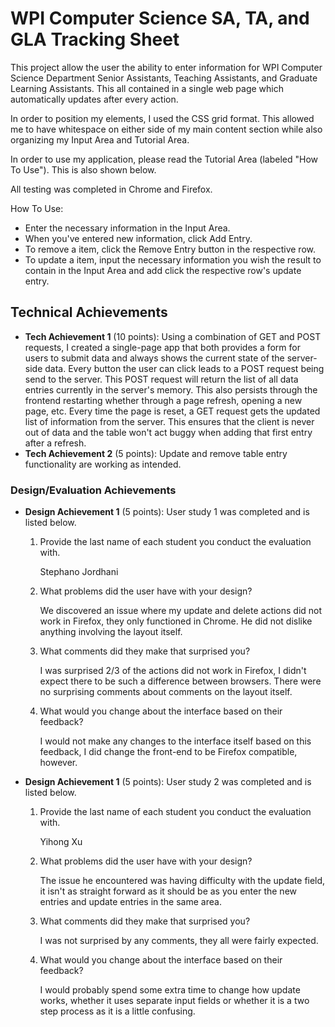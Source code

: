 # WPI Computer Science SA, TA, and GLA Tracking Sheet
This project allow the user the ability to enter information for WPI Computer Science Department Senior Assistants, Teaching Assistants, and Graduate Learning Assistants. This all contained in a single web page which automatically updates after every action. 

In order to position my elements, I used the CSS grid format. This allowed me to have whitespace on either side of my main content section while also organizing my Input Area and Tutorial Area. 

In order to use my application, please read the Tutorial Area (labeled "How To Use"). This is also shown below. 

All testing was completed in Chrome and Firefox. 

How To Use:
- Enter the necessary information in the Input Area.
- When you've entered new information, click Add Entry.
- To remove a item, click the Remove Entry button in the respective row.
- To update a item, input the necessary information you wish the result to contain in the Input Area and add click the respective row's update entry.

## Technical Achievements
- **Tech Achievement 1** (10 points): Using a combination of GET and POST requests, I created a single-page app that both provides a form for users to submit data and always shows the current state of the server-side data. Every button the user can click leads to a POST request being send to the server. This POST request will return the list of all data entries currently in the server's memory. This also persists through the frontend restarting whether through a page refresh, opening a new page, etc. Every time the page is reset, a GET request gets the updated list of information from the server. This ensures that the client is never out of data and the table won't act buggy when adding that first entry after a refresh.
- **Tech Achievement 2** (5 points): Update and remove table entry functionality are working as intended.

### Design/Evaluation Achievements
- **Design Achievement 1** (5 points): User study 1 was completed and is listed below.

    1. Provide the last name of each student you conduct the evaluation with.

        Stephano Jordhani

    2. What problems did the user have with your design?

        We discovered an issue where my update and delete actions did not work in Firefox, they only functioned in Chrome. He did not dislike anything involving the layout itself.

    3. What comments did they make that surprised you?

        I was surprised 2/3 of the actions did not work in Firefox, I didn't expect there to be such a difference between browsers. There were no surprising comments about comments on the layout itself.

    4. What would you change about the interface based on their feedback?

        I would not make any changes to the interface itself based on this feedback, I did change the front-end to be Firefox compatible, however. 
        
- **Design Achievement 1** (5 points): User study 2 was completed and is listed below.

    1. Provide the last name of each student you conduct the evaluation with.

        Yihong Xu

    2. What problems did the user have with your design?

        The issue he encountered was having difficulty with the update field, it isn't as straight forward as it should be as you enter the new entries and update entries in the same area. 

    3. What comments did they make that surprised you?

        I was not surprised by any comments, they all were fairly expected.

    4. What would you change about the interface based on their feedback?

        I would probably spend some extra time to change how update works, whether it uses separate input fields or whether it is a two step process as it is a little confusing. 

